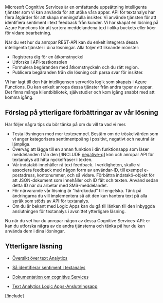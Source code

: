 Microsoft Cognitive Services är en omfattande uppsättning intelligenta tjänster som vi kan använda för att utöka våra appar. API för textanalys har flera åtgärder för att skapa meningsfulla insikter. Vi använde tjänsten för att identifiera sentiment i text feedback från kunder. Vi har skapat en lösning på Azure Functions för att sortera meddelandena text i olika buckets eller köer för vidare bearbetning.

När du vet hur du anropar REST-API kan du enkelt integrera dessa intelligenta tjänster i dina lösningar. Alla följer ett liknande mönster:

- Registrera dig för en åtkomstnyckel
- Utforska i API-testkonsolen
- Formulera begäranden med åtkomstnyckeln och du rätt region.
- Publicera begäranden från din lösning och parsa svar för insikter.

Vi har lagt till den här intelligensen serverlös logik som skapats i Azure Functions. Du kan enkelt anropa dessa tjänster från andra typer av appar. Det finns många klientbibliotek, självstudier och kom igång snabbt med att komma igång.

## <a name="suggestions-for-further-enhancement-of-our-solution"></a>Förslag på ytterligare förbättringar av vår lösning

Här följer några tips du bör tänka på om du vill ta vad vi mer.

- Testa lösningen med mer textexempel. Bestäm om de tröskelvärden som vi anger kategorisera sentimentpoäng i positivt, negativt och neutral är lämpliga.
- Överväg att lägga till en annan funktion i din funktionsapp som läser meddelanden från den [!INCLUDE [negative-q](./q-name-negative.md)] kön och anropar API för textanalys att hitta nyckelfraser i texten.
- Vår indatakö innehåller rå text feedback. I verkligheten, skulle vi associera feedback med någon form av användar-ID, till exempel e-postadress, kontonummer, och så vidare. Förbättra indatakö-objekt för att JSON-dokument som innehåller och ID fält och texten. Använd sedan detta ID när du arbetar med SMS-meddelandet.
- För närvarande vår lösning är ”hårdkodad” till engelska. Tänk på ändringarna du vill implementera så att den kan hantera text på alla språk som stöds av API för textanalys.
- Om du är bekant med Logic Apps kan du gå till länken till den inbyggda anslutningen för textanalys i avsnittet ytterligare läsning.

Nu när du vet hur du anropar någon av dessa Cognitive Services-API: er kan du utforska några av de andra tjänsterna och tänka på hur du kan använda dem i dina lösningar.

## <a name="further-reading"></a>Ytterligare läsning

- [Översikt över text Analytics](https://docs.microsoft.com/azure/cognitive-services/text-analytics/overview)
- [Så identifierar sentiment i textanalys](https://docs.microsoft.com/azure/cognitive-services/text-analytics/how-tos/text-analytics-how-to-sentiment-analysis)
- [Dokumentation om cognitive Services](https://docs.microsoft.com/azure/cognitive-services/)

- [Text Analytics Logic Apps-Anslutningsapp](https://docs.microsoft.com/connectors/cognitiveservicestextanalytics/)

[!include[](../../../includes/azure-sandbox-cleanup.md)]
